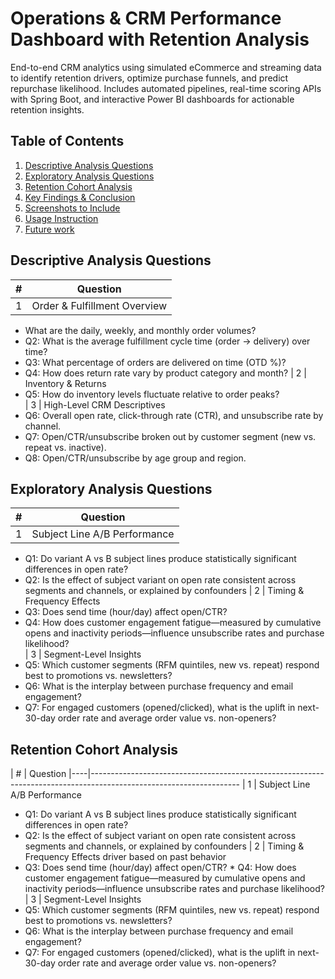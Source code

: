 # Operations & CRM Performance Dashboard with Retention Analysis

End-to-end CRM analytics using simulated eCommerce and streaming data to identify retention drivers, optimize purchase funnels, and predict repurchase likelihood. Includes automated pipelines, real-time scoring APIs with Spring Boot, and interactive Power BI dashboards for actionable retention insights.


 
## Table of Contents  
1. [Descriptive Analysis Questions](#descriptive-analysis-questions)  
2. [Exploratory Analysis Questions](#exploratory-analysis-questions)  
3. [Retention Cohort Analysis](#predictive-modeling-questions)  
4. [Key Findings & Conclusion](#key-findings--conclusion)  
5. [Screenshots to Include](#screenshots-to-include)  
6. [Usage Instruction](#usage-instruction)
7. [Future work](#future-work)

   
## Descriptive Analysis Questions
| #  | Question   
|---|------------------------------------------------
| 1  | Order & Fulfillment Overview  
* What are the daily, weekly, and monthly order volumes?
* Q2: What is the average fulfillment cycle time (order → delivery) over time?
* Q3: What percentage of orders are delivered on time (OTD %)?
* Q4: How does return rate vary by product category and month?
| 2  | Inventory & Returns
* Q5: How do inventory levels fluctuate relative to order peaks?                                                        
| 3  | High-Level CRM Descriptives
*  Q6: Overall open rate, click-through rate (CTR), and unsubscribe rate by channel.
* Q7: Open/CTR/unsubscribe broken out by customer segment (new vs. repeat vs. inactive).
* Q8: Open/CTR/unsubscribe by age group and region.                                                                        




## Exploratory Analysis Questions  

| #  | Question                                                                                                                                              
|----|------------------------------------------------
| 1  |  Subject Line A/B Performance 
* Q1: Do variant A vs B subject lines produce statistically significant differences in open rate?
* Q2:  Is the effect of subject variant on open rate consistent across segments and channels, or explained by confounders
| 2  | Timing & Frequency Effects
* Q3: Does send time (hour/day) affect open/CTR?
* Q4: How does customer engagement fatigue—measured by cumulative opens and inactivity periods—influence unsubscribe rates and purchase likelihood?                                                                                           
| 3  | Segment-Level Insights
* Q5: Which customer segments (RFM quintiles, new vs. repeat) respond best to promotions vs. newsletters?
* Q6: What is the interplay between purchase frequency and email engagement?
* Q7: For engaged customers (opened/clicked), what is the uplift in next-30-day order rate and average order value vs. non-openers?                                                                    
## Retention Cohort Analysis
| #  | Question                                                                                                                                             |----|-------------------------------------------------------------------------------------------------------------------
| 1  | Subject Line A/B Performance
* Q1: Do variant A vs B subject lines produce statistically significant differences in open rate?
* Q2:  Is the effect of subject variant on open rate consistent across segments and channels, or explained by confounders
| 2  | Timing & Frequency Effects driver based on past behavior
* Q3: Does send time (hour/day) affect open/CTR?                     * Q4: How does customer engagement fatigue—measured by cumulative opens and inactivity periods—influence unsubscribe rates and purchase likelihood?    
| 3  | Segment-Level Insights
* Q5: Which customer segments (RFM quintiles, new vs. repeat) respond best to promotions vs. newsletters?
* Q6: What is the interplay between purchase frequency and email engagement?
* Q7: For engaged customers (opened/clicked), what is the uplift in next-30-day order rate and average order value vs. non-openers?
